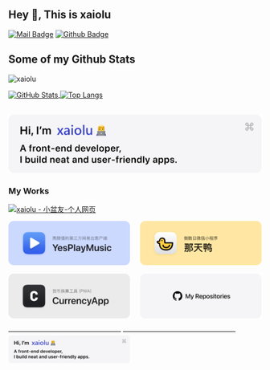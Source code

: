 
## Hey 👋, This is xaiolu

[![Mail Badge](https://img.shields.io/badge/-1071408545@qq.com-c14438?style=flat&logo=Gmail&logoColor=white&link=mailto:071408545@qq.com)](mailto:071408545@qq.com) [![Github Badge](https://img.shields.io/badge/-xaiolu-grey?style=flat&logo=github&logoColor=white&link=https://github.com/xaiolu/)](https://www.github.com/xaiolu/)
## Some of my Github Stats
<p align=left> <img src=https://komarev.com/ghpvc/?username=xaiolu alt=xaiolu /> </p>

<a href="https://github.com/xaiolu">
  <img align="center" alt="GitHub Stats" src="https://github-readme-stats.vercel.app/api?username=xaiolu&show_icons=true&include_all_commits=true" />
</a>
<a href="https://github.com/xaiolu">
  <img align="center" alt="Top Langs" src="https://github-readme-stats.vercel.app/api/top-langs/?username=xaiolu&layout=compact" />
</a>
<p>
  &nbsp;
  <a href="https://xaiolu.top"><img src="./images/hi.png" alt="显示不了图片，开一下VPN吧??"></a>
</p>

### My Works

<p>
  <a href="https://xaiolu.github.io/"><img src="https://xaiolu.top/images/icon/logo.png" width=48% height=48% alt="xaiolu - 小盆友-个人网页"></a>
  &nbsp;&nbsp;&nbsp;
</p>
<p>
  <a href="https://github.com/qier222/YesPlayMusic"><img src="./images/yesplaymusic.png" width=48% alt="YesPlayMusic - 高颜值的第三方网易云客户端"></a>
  &nbsp;&nbsp;&nbsp;
  <a href="https://github.com/qier222/natianya-mini-program-preview"><img src="./images/natianya.png" width=48% alt="那天鸭 - 倒数日微信小程序"></a>
</p>
<p>
  <a href="https://github.com/qier222/currency-app"><img src="./images/currency-app.png" width=48% alt="CurrencyApp - 汇率换算工具"></a>
  &nbsp;&nbsp;&nbsp;
  <a href="https://github.com/xaiolu?tab=repositories"><img src="./images/my-repos.png" width=48% alt="查看我的仓库"></a>
</p>

————————————————
————————————————<a href="https://xaiolu.github.io/"><img src="./images/hi.png" width=48% alt="xaiolu - 小盆友-个人网页"></a>
&nbsp;&nbsp;&nbsp;

                          
